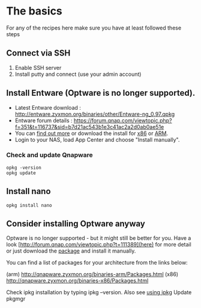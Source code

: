 # The basics
For any of the recipes here make sure you have at least followed these steps

## Connect via SSH
1. Enable SSH server
2. Install putty and connect (use your admin account)

## Install Entware (Optware is no longer supported).
 * Latest Entware download : http://entware.zyxmon.org/binaries/other/Entware-ng_0.97.qpkg
 * Entware forum details : https://forum.qnap.com/viewtopic.php?f=351&t=116737&sid=b7d21ac543b1e3c41ac2a2d0ab0ae51e
 * You can [find out more](http://forum.qnap.com/viewtopic.php?f=320&t=100843&sid=f723c2548796d064fee91a603c3e573f)
    or download the install for [x86](http://qnapware.zyxmon.org/binaries-x86/installer/Qnapware_0.90_x86.qpkg)
    or [ARM](http://qnapware.zyxmon.org/binaries-arm/installer/Qnapware_0.90_arm-x19.qpkg).
 * Login to your NAS, load App Center and choose "Install manually".

### Check and update Qnapware
```
opkg -version
opkg update
```

## Install nano
```
opkg install nano
```

## Consider installing Optware anyway
Optware is no longer supported - but it might still be better for you. Have a look
[http://forum.qnap.com/viewtopic.php?t=111389](here) for more detail or just
download the [package](http://download.qnap.com/QPKG/Optware_0.99.163.zip) and
install it manually.

You can find a list of packages for your architecture from the links below:

(arm) http://qnapware.zyxmon.org/binaries-arm/Packages.html
(x86) http://qnapware.zyxmon.org/binaries-x86/Packages.html

Check ipkg installation by typing ipkg –version. Also see [using ipkg](http://wiki.qnap.com/wiki/Using_IPKG)
Update pkgmgr

